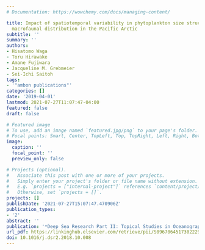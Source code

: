 ```yaml
---
# Documentation: https://wowchemy.com/docs/managing-content/

title: Impact of spatiotemporal variability in phytoplankton size structure on benthic
  macrofaunal distribution in the Pacific Arctic
subtitle: ''
summary: ''
authors:
- Hisatomo Waga
- Toru Hirawake
- Amane Fujiwara
- Jacqueline M. Grebmeier
- Sei-Ichi Saitoh
tags:
- '"ambon publications"'
categories: []
date: '2019-04-01'
lastmod: 2021-07-27T11:07:47-04:00
featured: false
draft: false

# Featured image
# To use, add an image named `featured.jpg/png` to your page's folder.
# Focal points: Smart, Center, TopLeft, Top, TopRight, Left, Right, BottomLeft, Bottom, BottomRight.
image:
  caption: ''
  focal_point: ''
  preview_only: false

# Projects (optional).
#   Associate this post with one or more of your projects.
#   Simply enter your project's folder or file name without extension.
#   E.g. `projects = ["internal-project"]` references `content/project/deep-learning/index.md`.
#   Otherwise, set `projects = []`.
projects: []
publishDate: '2021-07-27T15:07:47.470906Z'
publication_types:
- '2'
abstract: ''
publication: '*Deep Sea Research Part II: Topical Studies in Oceanography*'
url_pdf: https://linkinghub.elsevier.com/retrieve/pii/S0967064517302229
doi: 10.1016/j.dsr2.2018.10.008
---
```

